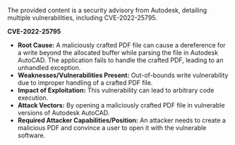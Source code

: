 The provided content is a security advisory from Autodesk, detailing multiple vulnerabilities, including CVE-2022-25795.

**CVE-2022-25795**

*   **Root Cause:** A maliciously crafted PDF file can cause a dereference for a write beyond the allocated buffer while parsing the file in Autodesk AutoCAD. The application fails to handle the crafted PDF, leading to an unhandled exception.
*   **Weaknesses/Vulnerabilities Present:** Out-of-bounds write vulnerability due to improper handling of a crafted PDF file.
*   **Impact of Exploitation:** This vulnerability can lead to arbitrary code execution.
*   **Attack Vectors:** By opening a maliciously crafted PDF file in vulnerable versions of Autodesk AutoCAD.
*   **Required Attacker Capabilities/Position:** An attacker needs to create a malicious PDF and convince a user to open it with the vulnerable software.